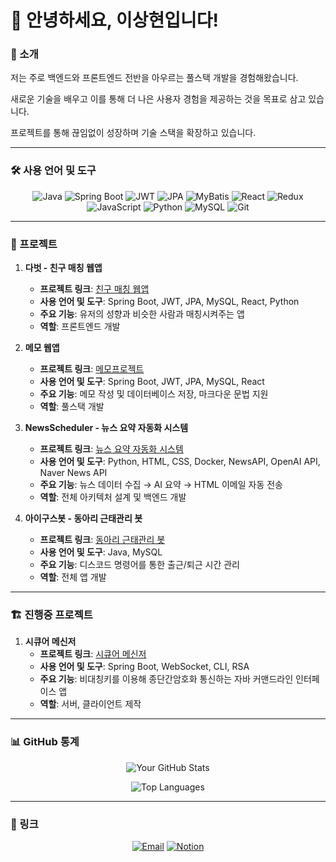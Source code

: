 # 🙋 안녕하세요, 이상현입니다!

### 🚀 소개

<p> 저는 주로 백엔드와 프론트엔드 전반을 아우르는 풀스택 개발을 경험해왔습니다. </p> 
<p> 새로운 기술을 배우고 이를 통해 더 나은 사용자 경험을 제공하는 것을 목표로 삼고 있습니다. </p>
<p> 프로젝트를 통해 끊임없이 성장하며 기술 스택을 확장하고 있습니다. </p>

---

### 🛠️ 사용 언어 및 도구
<div align="center">
   
![Java](https://img.shields.io/badge/-Java-007396?logo=java&logoColor=white&style=flat)
![Spring Boot](https://img.shields.io/badge/-Spring%20Boot-6DB33F?logo=spring-boot&logoColor=white&style=flat)
![JWT](https://img.shields.io/badge/-JWT-000000?logo=json-web-tokens&logoColor=white&style=flat)
![JPA](https://img.shields.io/badge/-JPA-6DB33F?style=flat)
![MyBatis](https://img.shields.io/badge/-MyBatis-007396?style=flat)
![React](https://img.shields.io/badge/-React-61DAFB?logo=react&logoColor=black&style=flat)
![Redux](https://img.shields.io/badge/Redux-764ABC?style=flat&logo=redux&logoColor=white)
![JavaScript](https://img.shields.io/badge/-JavaScript-F7DF1E?logo=javascript&logoColor=black&style=flat)
![Python](https://img.shields.io/badge/-Python-3776AB?logo=python&logoColor=white&style=flat)
![MySQL](https://img.shields.io/badge/-MySQL-4479A1?logo=mysql&logoColor=white&style=flat)
![Git](https://img.shields.io/badge/-Git-F05032?logo=git&logoColor=white&style=flat)

</div>

---

### 📂 프로젝트
1. **다벗 - 친구 매칭 웹앱**  
   - **프로젝트 링크**: [친구 매칭 웹앱](https://github.com/LSH-1082/mintcoding)
   - **사용 언어 및 도구**: Spring Boot, JWT, JPA, MySQL, React, Python
   - **주요 기능**: 유저의 성향과 비슷한 사람과 매칭시켜주는 앱
   - **역할**: 프론트엔드 개발

2. **메모 웹앱**  
   - **프로젝트 링크**: [메모프로젝트](https://github.com/LSH-1082/memoProject)
   - **사용 언어 및 도구**: Spring Boot, JWT, JPA, MySQL, React
   - **주요 기능**: 메모 작성 및 데이터베이스 저장, 마크다운 문법 지원
   - **역할**: 풀스택 개발
  
3. **NewsScheduler - 뉴스 요약 자동화 시스템**  
   - **프로젝트 링크**: [뉴스 요약 자동화 시스템](https://github.com/LSH-1082/newsScheduler)
   - **사용 언어 및 도구**: Python, HTML, CSS, Docker, NewsAPI, OpenAI API, Naver News API
   - **주요 기능**: 뉴스 데이터 수집 → AI 요약 → HTML 이메일 자동 전송
   - **역할**: 전체 아키텍처 설계 및 백엔드 개발

4. **아이구스봇 - 동아리 근태관리 봇**  
   - **프로젝트 링크**: [동아리 근태관리 봇](https://github.com/LSH-1082/DiscordIGooseBot)
   - **사용 언어 및 도구**: Java, MySQL
   - **주요 기능**: 디스코드 명령어를 통한 출근/퇴근 시간 관리
   - **역할**: 전체 앱 개발
  
---

### 🏗️ 진행중 프로젝트
1. **시큐어 메신저**  
   - **프로젝트 링크**: [시큐어 메신저](https://github.com/LSH-1082/webSocketServer)
   - **사용 언어 및 도구**: Spring Boot, WebSocket, CLI, RSA
   - **주요 기능**: 비대칭키를 이용해 종단간암호화 통신하는 자바 커맨드라인 인터페이스 앱
   - **역할**: 서버, 클라이언트 제작

---

### 📊 GitHub 통계
<div align="center">
  
  ![Your GitHub Stats](https://github-readme-stats.vercel.app/api?username=LSH-1082&show_icons=true&theme=radical)

  ![Top Languages](https://github-readme-stats.vercel.app/api/top-langs/?username=LSH-1082&layout=compact&theme=radical)

</div>

---

### 🔗 링크

<div align="center">
  
[![Email](https://img.shields.io/badge/Email-D14836?logo=gmail&logoColor=white&style=for-the-badge)](mailto:tkdgus2282@naver..com)
[![Notion](https://img.shields.io/badge/Notion-000000?logo=notion&logoColor=white&style=for-the-badge)](https://splashy-spike-cd8.notion.site/4526251cbefb47008c6fb27bf1abb266)

</div>
